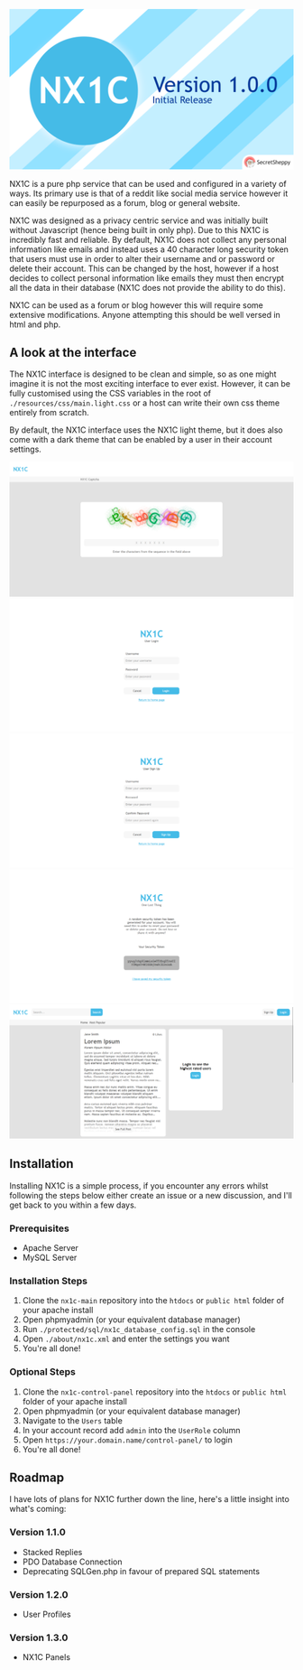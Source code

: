 ![NX1C Initial Release Banner](resources/images/nx1c-release-banner-1-0-0.png)

NX1C is a pure php service that can be used and configured in a variety of ways.
Its primary use is that of a reddit like social media
service however it can easily be repurposed as a forum, blog or general website.

NX1C was designed as a privacy centric service and was initially built without Javascript
(hence being built in only php). Due to this NX1C is incredibly fast and reliable.
By default, NX1C does not collect any personal information like
emails and instead uses a 40 character long security token that users must use in order to alter
their username and or password or delete their account. This can be changed by the host, however
if a host decides to collect personal information like emails they must then encrypt all the data
in their database (NX1C does not provide the ability to do this).

NX1C can be used as a forum or blog however this will require some extensive modifications.
Anyone attempting this should be well versed in html and php.

## A look at the interface
The NX1C interface is designed to be clean and simple, so as one might imagine it is not the most
exciting interface to ever exist. However, it can be fully customised using the CSS variables in the 
root of `./resources/css/main.light.css` or a host can write their own css theme entirely from scratch.

By default, the NX1C interface uses the NX1C light theme, but it does also come with a dark theme that can
be enabled by a user in their account settings.

![NX1C Captcha](resources/images/nx1c-captcha.png)
![NX1C Login](resources/images/nx1c-login.png)
![NX1C Signup](resources/images/nx1c-signup.png)
![NX1C Signup Stage 2](resources/images/nx1c-signup-2.png)
![NX1C Home](resources/images/nx1c-home.png)

## Installation
Installing NX1C is a simple process, if you encounter any errors whilst following the steps below
either create an issue or a new discussion, and I'll get back to you within a few days.
### Prerequisites
* Apache Server
* MySQL Server
### Installation Steps
1. Clone the `nx1c-main` repository into the `htdocs` or `public html` folder of your apache install
2. Open phpmyadmin (or your equivalent database manager)
3. Run `./protected/sql/nx1c_database_config.sql` in the console
4. Open `./about/nx1c.xml` and enter the settings you want
5. You're all done!
### Optional Steps
1. Clone the `nx1c-control-panel` repository into the `htdocs` or `public html` folder of your apache install
2. Open phpmyadmin (or your equivalent database manager)
3. Navigate to the `Users` table
4. In your account record add `admin` into the `UserRole` column
5. Open `https://your.domain.name/control-panel/` to login
6. You're all done!

## Roadmap
I have lots of plans for NX1C further down the line, here's a little insight into what's coming:

### Version 1.1.0
* Stacked Replies
* PDO Database Connection
* Deprecating SQLGen.php in favour of prepared SQL statements

### Version 1.2.0
* User Profiles

### Version 1.3.0
* NX1C Panels
